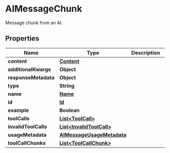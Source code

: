 

# AIMessageChunk

Message chunk from an AI.

## Properties

| Name | Type | Description | Notes |
|------------ | ------------- | ------------- | -------------|
|**content** | [**Content**](Content.md) |  |  |
|**additionalKwargs** | **Object** |  |  [optional] |
|**responseMetadata** | **Object** |  |  [optional] |
|**type** | **String** |  |  [optional] |
|**name** | [**Name**](Name.md) |  |  [optional] |
|**id** | [**Id**](Id.md) |  |  [optional] |
|**example** | **Boolean** |  |  [optional] |
|**toolCalls** | [**List&lt;ToolCall&gt;**](ToolCall.md) |  |  [optional] |
|**invalidToolCalls** | [**List&lt;InvalidToolCall&gt;**](InvalidToolCall.md) |  |  [optional] |
|**usageMetadata** | [**AIMessageUsageMetadata**](AIMessageUsageMetadata.md) |  |  [optional] |
|**toolCallChunks** | [**List&lt;ToolCallChunk&gt;**](ToolCallChunk.md) |  |  [optional] |



